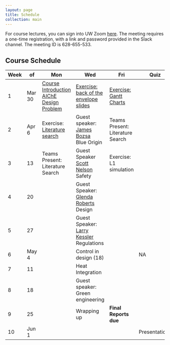 ```yaml
---
layout: page
title: Schedule
collection: main
---
```


For course lectures, you can sign into UW Zoom [here](https://washington.zoom.us/). The meeting requires a one-time registration, with a link and password provided in the Slack channel. The meeting ID is 628-655-533.

## Course Schedule

| Week | of     | Mon             | Wed             | Fri             | Quiz        | HW       | Due   |
| ---- | -----  | --------------- | --------------- | --------------- | ----------- | -------- | -------- |
| 1    | Mar 30 | [Course Introduction](https://uw.hosted.panopto.com/Panopto/Pages/Viewer.aspx?id=d71b5500-19d7-473d-932e-ab8e01012155) <br> [AIChE Design Problem](https://github.com/uw-cheme486/uw-cheme486.github.io/raw/master/lectures/L0_problem_statement.pptx) | [Exercise: back of the envelope](https://uw.hosted.panopto.com/Panopto/Pages/Viewer.aspx?id=7720cc96-3271-4f24-9e60-ab9000fe9d48) <br> [slides](https://github.com/uw-cheme486/uw-cheme486.github.io/raw/master/lectures/L1_Elements_of_Design.pptx) | [Exercise: Gantt Charts](https://uw.hosted.panopto.com/Panopto/Pages/Viewer.aspx?id=38b4fc73-2edf-4047-947a-ab9200ff56bb) |        | Gantt Chart/<br> Alternative |  NA  |
| 2    | Apr 6  | Exercise: [Literature search](https://uw.hosted.panopto.com/Panopto/Pages/Viewer.aspx?id=0ad058e4-6e21-4728-ba43-ab9500ff02dc) | Guest speaker: <br> [James Bozsa](https://uw.hosted.panopto.com/Panopto/Pages/Viewer.aspx?id=c6b982fa-8ce5-4121-adbd-ab9701006851) <br> Blue Origin | Teams Present: <br> Literature Search |             | Planning Report | Gantt Chart/<br> Alternative         |
| 3    | 13     | Teams Present: <br> Literature Search | Guest Speaker <br> [Scott Nelson](https://www.ehs.washington.edu/staff/scott-nelson) <br> Safety | Exercise: L1 simulation |             | L1 Simulation | Planning Report         |
| 4    | 20     |  | Guest Speaker: <br> [Glenda Roberts](https://kri.washington.edu/people/glenda-roberts) <br> Design  |                 |             | NA         | L1 Simulation         |
| 5    | 27     |  | Guest Speaker: <br> [Larry Kessler](http://depts.washington.edu/hserv/faculty/Kessler_Larry) <br> Regulations |                 |             | L2 Simulation         | NA         |
| 6    | May 4  |  | Control in design (18) |             | NA       |   | L2 Simulation         |
| 7    | 11     |  | Heat Integration  |                 |             | NA         | NA         |
| 8    | 18     |  | Guest speaker: Green engineering  |                 |             | Final Report         | NA       |
| 9    | 25     |                 | Wrapping up     | **Final Reports due**   |            | Presentations         | Final Report         |
| 10   | Jun 1  |    |    |    | Presentations            |          | Presentations         |          
